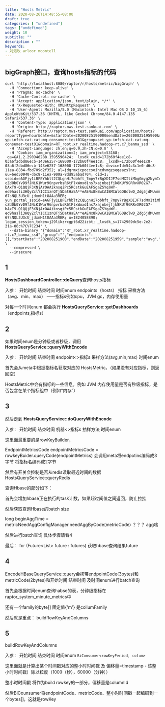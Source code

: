 ```yaml
---
title: "Hosts Metric"
date: 2020-08-26T14:48:55+08:00
draft: true
categories: [ "undefined"]
tags: ["undefined"]
weight: 10
subtitle: ""
description : ""
keywords:
- 刘港欢 arloor moontell
---
```


## bigGraph接口，查询hosts指标的代码

```
curl 'http://localhost:8080/raptor/r/hosts/metric/bigGraph' \
  -H 'Connection: keep-alive' \
  -H 'Pragma: no-cache' \
  -H 'Cache-Control: no-cache' \
  -H 'Accept: application/json, text/plain, */*' \
  -H 'X-Requested-With: XMLHttpRequest' \
  -H 'User-Agent: Mozilla/5.0 (Macintosh; Intel Mac OS X 10_15_6) AppleWebKit/537.36 (KHTML, like Gecko) Chrome/84.0.4147.135 Safari/537.36' \
  -H 'Content-Type: application/json' \
  -H 'Origin: http://raptor.mws-test.sankuai.com' \
  -H 'Referer: http://raptor.mws-test.sankuai.com/application/hosts?reportType=hour&date=&startDate=20200825190000&endDate=20200825195900&r=31494&ip=set-yp-infsh-cat-cat-mq-consumer-test01&group=set-yp-infsh-cat-cat-mq-consumer-test01&domain=RT_root.xr_realtime.hadoop-rt.c7_banma_ssd' \
  -H 'Accept-Language: zh,en;q=0.9,zh-CN;q=0.8' \
  -H 'Cookie: iam_organization=2; iam_project=53168; _ga=GA1.2.290940288.1595590424; _lxsdk_cuid=172b60f4ee1c8-03a6f2dbd86ecb-143e6257-168000-172b60f4ee1c8; _lxsdk=172b60f4ee1c8-03a6f2dbd86ecb-143e6257-168000-172b60f4ee1c8; deviceId=54c3c1e0-d6c8-11ea-8834-fbd709d2f352; al=jdqrmxjcpoccsoihcdvmgzsegeazslnc; uu=6ed50940-d6c8-11ea-900a-8dd95abad704; cid=1; ssoid=eAGFjy1LBFEYhblt2CQLgnHi7obhft_7mpy7rBgXDIJF7sdMXItiMbgGmyg2NymIcZdVQYMKrmLzF1hEGByriNkRMVsOnHAenhOhqc_7MYoHr8dfk4RGEgMlWsBsnHOHMeEStGccqIWqtXKpBMUEqNLmGdWbS5lb9Fkv25w3KjVKctJhTAhopybtSAO4bZjiGkR8O3k6f0waiP4L1j9Cc2hhePb-cZd0b0YvD9fJNiK1Wur96npvrbsR6tPlxWmxd1ns7xajnbejfjk8KUf9GRRvXR02G7-bAxT9-Q1QQjF3XNjArOAAiknsqiPc5RCstkGuEAFSgaZSYqaWY-ed9hasli3HQyZclYICC1znQTj5DatHaEA**eAENx8kBwCAIBMCWlGOBclwD_Zdg5jdMUwmmfRot6jQ4Ksq4mx0h-67sNQL3U3cU_jdxmH1t8AAa3RER; yun_portal_ssoid=eAGFjy1LBFEYhblt2CQLgnHi7obhft_7mpy7rBgXDIJF7sdMXItiMbgGmyg2NymIcZdVQYMKrmLzF1hEGByriNkRMVsOnHAenhOhqc_7MYoHr8dfk4RGEgMlWsBsnHOHMeEStGccqIWqtXKpBMUEqNLmGdWbS5lb9Fkv25w3KjVKctJhTAhopybtSAO4bZjiGkR8O3k6f0waiP4L1j9Cc2hhePb-cZd0b0YvD9fJNiK1Wur96npvrbsR6tPlxWmxd1ns7xajnbejfjk8KUf9GRRvXR02G7-bAxT9-Q1QQjF3XNjArOAAiknsqiPc5RCstkGuEAFSgaZSYqaWY-ed9hasli3HQyZclYICC1znQTj5DatHaEA**eAENx8kBwCAIBMCWlGOBclwD_Zdg5jdMUwmmfRot6jQ4Ksq4mx0h-67sNQL3U3cU_jdxmH1t8AAa3RER; u=1824058890; logan_session_token=j29likzrcgpt6d22izbt; _lxsdk_s=1742969dc5e-2e2-21a-06c%7C%7C234' \
  --data-binary '{"domain":"RT_root.xr_realtime.hadoop-rt.c7_banma_ssd","group":"","endpoints":[],"startDate":"202008251900","endDate":"202008251959","sample":"avg","metric":"load.1minPerCPU","topK":20,"second":false}' \
  --compressed \
  --insecure
```

## 1

**HostsDashboardController::doQuery**查询hosts指标

入参： 开始时间 结束时间 时间enum endpoints（hosts） 指标 采样方法（avg、min、max） ——指标s例如cpu，JVM gc，内存使用量

对每一个时间enum 都会执行 **HostsQueryService::getDashboards**（endpoints,指标s）

## 2

如果时间enum是分钟级或者秒级，调用**HostsQueryService::queryWithEncode**
 
入参： 开始时间 结束时间 endpoint<>指标s 采样方法(avg,min,max) 时间enum

首先会从meta中根据指标名获取对应的 HostsMetric。（如果没有对应指标，则返回空）

HostsMetric中会有指标的一些信息，例如 JVM 内存使用量是否有秒级指标，是否包含在某个指标组中（例如“内存”）



## 3

然后走到 **HostsQueryService::doQueryWithEncode**

入参： 开始时间 结束时间 机器<>指标s 抽样方法 时间enum

这里面最重要的是rowKeyBuilder，

EndpointMetricsCode endpointMetricsCode = rowkeyBuider.queryCode(endpointMetrics) 会调用meta将endpotins编码成3字节 将指标名编码成2字节

然后有开关会控制是否从redis读取最近时间的数据 HostsQueryService::queryRedis

查询Hbase的部分如下：

首先会增加hbase正在执行的task计数，如果超过阀值之间返回，防止拉挂

然后获取查询Hbase的batch size

long beginAggTime = metricNeedAggConfigManager.needAggByCode(metricCode)  ？？？  agg啥

然后进行batch查询 具体步骤请看4

最后： for (Future<List<RequestAndResponse>> future : futures) 获取hbase查询结果future

## 4

EncodeHBaseQueryService::query会携带endpointCode(3bytes)和metricCode(2bytes)和开始时间 结束时间 及时间enum进行batch查询

首先会根据时间enum查询habse的表，分钟级指标在raptor_system_minute_metrics中

还有一个family的byte[] 固定值{'m'} 是collumFamily

然后就是重点： buildRowKeyAndColumns 

## 5

buildRowKeyAndColumns 

入参： 开始时间 结束时间 时间enum `BiConsumer<rowKeyPeriod, colum>`

这里面就是计算出某个时间戳对应的整小时时间戳  及 偏移量=timestamp - 该整小时时间戳）除以粒度（1000（秒），60000（分钟））

整小时时间戳 将作为build rowkey的一部分，偏移量是columnId

然后BiCounsumer将endpointCode、metricCode、整小时时间戳一起编码到一个bytes[]，这就是rowKey






